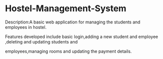 # Hostel-Management-System

Description:A basic web application for managing the students and employees in hostel.

Features developed include basic login,adding a new student and employee ,deleting and updating students and

employees,managing rooms and updating the payment details.
